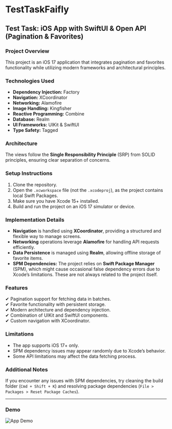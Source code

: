 # TestTaskFaifly

## Test Task: iOS App with SwiftUI & Open API (Pagination & Favorites)

### Project Overview
This project is an iOS 17 application that integrates pagination and favorites functionality while utilizing modern frameworks and architectural principles.

### Technologies Used
- **Dependency Injection:** Factory
- **Navigation:** XCoordinator
- **Networking:** Alamofire
- **Image Handling:** Kingfisher
- **Reactive Programming:** Combine
- **Database:** Realm
- **UI Frameworks:** UIKit & SwiftUI
- **Type Safety:** Tagged

### Architecture
The views follow the **Single Responsibility Principle** (SRP) from SOLID principles, ensuring clear separation of concerns.

### Setup Instructions
1. Clone the repository.
2. Open the `.xcworkspace` file (not the `.xcodeproj`), as the project contains local Swift Packages.
3. Make sure you have Xcode 15+ installed.
4. Build and run the project on an iOS 17 simulator or device.

### Implementation Details
- **Navigation** is handled using **XCoordinator**, providing a structured and flexible way to manage screens.
- **Networking** operations leverage **Alamofire** for handling API requests efficiently.
- **Data Persistence** is managed using **Realm**, allowing offline storage of favorite items.
- **SPM Dependencies:** The project relies on **Swift Package Manager** (SPM), which might cause occasional false dependency errors due to Xcode’s limitations. These are not always related to the project itself.

### Features
✔ Pagination support for fetching data in batches.  
✔ Favorite functionality with persistent storage.  
✔ Modern architecture and dependency injection.  
✔ Combination of UIKit and SwiftUI components.  
✔ Custom navigation with XCoordinator.  

### Limitations
- The app supports iOS 17+ only.
- SPM dependency issues may appear randomly due to Xcode’s behavior.
- Some API limitations may affect the data fetching process.

### Additional Notes
If you encounter any issues with SPM dependencies, try cleaning the build folder (`Cmd + Shift + K`) and resolving package dependencies (`File > Packages > Reset Package Caches`).

---

### Demo
![App Demo](Assets/demo.gif)
